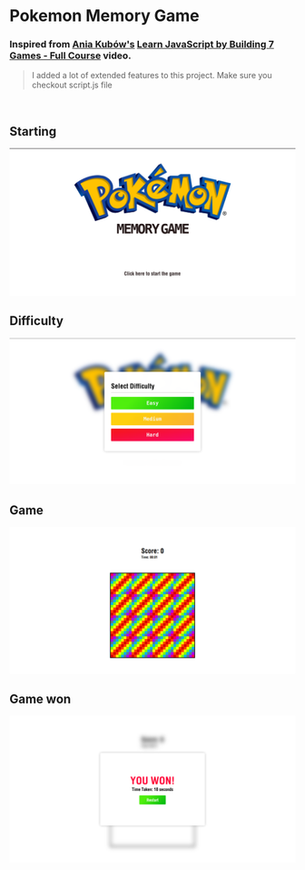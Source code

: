 #  Pokemon Memory Game
### Inspired from [Ania Kubów's](https://www.youtube.com/channel/UC5DNytAJ6_FISueUfzZCVsw) [Learn JavaScript by Building 7 Games - Full Course](https://www.youtube.com/watch?v=lhNdUVh3qCc) video.

> I added a lot of extended features to this project. Make sure you checkout script.js file

<br/>

## Starting

![Starting screen](assets/screenshots/start.png)

## Difficulty

![Difficulty](assets/screenshots/difficulty.png)

## Game

![Game](assets/screenshots/game.png)

## Game won

![Game won](assets/screenshots/game-won.png)
